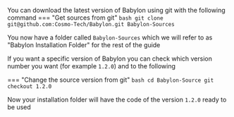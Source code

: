 You can download the latest version of Babylon using git with the following command
=== "Get sources from git"
    ```bash
    git clone git@github.com:Cosmo-Tech/Babylon.git Babylon-Sources
    ```

You now have a folder called `Babylon-Sources` which we will refer to as "Babylon Installation Folder" for the rest of the guide

If you want a specific version of Babylon you can check which version number you want (for example `1.2.0`) and to the following

=== "Change the source version from git"
    ```bash
    cd Babylon-Source
    git checkout 1.2.0
    ```

Now your installation folder will have the code of the version `1.2.0` ready to be used